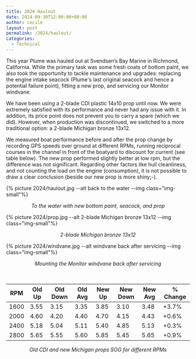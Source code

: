 ```yaml
---
title: 2024 Haulout
date: 2024-09-30T12:00:00+00:00
author: cecile
layout: post
permalink: /2024/haulout/
categories:
  - Technical
---
```


This year Plume was hauled out at Svendsen’s Bay Marine in Richmond, California.
While the primary task was some fresh coats of bottom paint, we also took the
opportunity to tackle maintenance and upgrades: replacing the engine intake
seacock (Plume's last original seacock and hence a potential failure point),
fitting a new prop, and servicing our Monitor windvane.

We have been using a 2-blade CDI plastic 14x10 prop until now. We were extremely
satisfied with its performance and never had any issue with it. In addition, its
price point does not prevent you to carry a spare (which we did). However, when
production was discontinued, we switched to a more traditional option: a 2-blade
Michigan bronze 13x12.

We measured boat performance before and after the prop change by recording GPS
speeds over ground at different RPMs, running reciprocal courses in the channel
in front of the boatyard to discount for current (see table below). The new prop
performed slightly better at low rpm, but the difference was not significant.
Regarding other factors like hull cleanliness, and not counting the load on the
engine (consumption), it is not possible to draw a clear conclusion (beside our
new prop is more shiny;-).

{% picture 2024/haulout.jpg --alt back to the water --img class="img-small"%}
<p style="text-align: center; font-style: italic;">
  To the water with new bottom paint, seacock, and prop
</p>

{% picture 2024/prop.jpg --alt 2-blade Michigan bronze 13x12 --img class="img-small"%}
<p style="text-align: center; font-style: italic;">
  2-blade Michigan bronze 13x12
</p>

{% picture 2024/windvane.jpg --alt windvane back after servicing --img class="img-small"%}
<p style="text-align: center; font-style: italic;">
  Mounting the Monitor  windvane back after servicing
</p>
<br>

| RPM  | Old Up | Old Down | Old Avg | New Up | New Down | New Avg | % Change |
|------|--------|----------|---------|--------|----------|---------|----------|
| 1600 | 3.55   | 3.15     | 3.35    | 3.85   | 3.10     | 3.48    | +3.7%    |
| 2000 | 4.60   | 4.20     | 4.40    | 4.70   | 4.15     | 4.43    | +0.6%    |
| 2400 | 5.18   | 5.04     | 5.11    | 5.40   | 4.85     | 5.13    | +0.3%    |
| 2800 | 5.65   | 5.55     | 5.60    | 5.85   | 5.45     | 5.65    | +0.9%    |

<p style="text-align: center; font-style: italic;">
  Old CDI and new Michigan props SOG for different RPMs
</p>